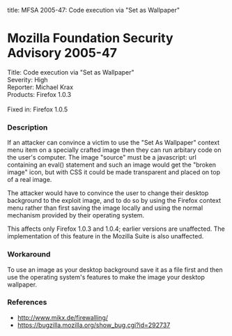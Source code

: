 title: MFSA 2005-47: Code execution via "Set as Wallpaper"

<h1>Mozilla Foundation Security Advisory 2005-47</h1>

<p><span class="label">Title:</span>      Code execution via "Set as Wallpaper"<br/>
<span class="label">Severity:</span>   High<br/>
<span class="label">Reporter:</span>   Michael Krax<br/>
<span class="label">Products:</span>   Firefox 1.0.3<br/>
<br/>
<span class="label">Fixed in:</span>   Firefox 1.0.5</p>

<h3>Description</h3>

<p>If an attacker can convince a victim to use the "Set As Wallpaper" context
menu item on a specially crafted image then they can run arbitary code on the
user's computer. The image "source" must be a javascript: url containing an
eval() statement and such an image would get the "broken image" icon, but with
CSS it could be made transparent and placed on top of a real image.</p>

<p>The attacker would have to convince the user to change their desktop background
to the exploit image, and to do so by using the Firefox context menu rather than
first saving the image locally and using the normal mechanism provided by their
operating system.</p>

<p>This affects only Firefox 1.0.3 and 1.0.4; earlier versions are unaffected.
The implementation of this feature in the Mozilla Suite is also unaffected.</p>

<h3>Workaround</h3>

<p>To use an image as your desktop background save it as a file first and then
use the operating system's features to make the image your desktop wallpaper.</p>

<h3>References</h3>

<ul>
<li><a class="ex-ref" href="http://www.mikx.de/firewalling/">http://www.mikx.de/firewalling/</a></li>

<li><a href="https://bugzilla.mozilla.org/show_bug.cgi?id=292737">
https://bugzilla.mozilla.org/show_bug.cgi?id=292737</a></li>
</ul>



